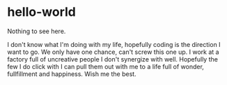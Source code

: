 # hello-world
Nothing to see here.

I don't know what I'm doing with my life, hopefully coding is the direction I want to go. We only have one chance, can't screw this one up. I work at a factory full of uncreative people I don't synergize with well. Hopefully the few I do click with I can pull them out with me to a life full of wonder, fullfillment and happiness. Wish me the best.
